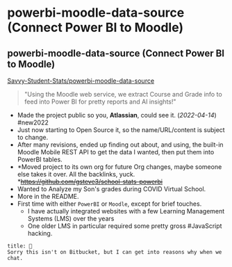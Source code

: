 # powerbi-moodle-data-source (Connect Power BI to Moodle)
## powerbi-moodle-data-source (Connect Power BI to Moodle)
[Savvy-Student-Stats/powerbi-moodle-data-source](https://github.com/Savvy-Student-Stats/powerbi-moodle-data-source)

> "Using the Moodle web service, we extract Course and Grade info to feed into Power BI for pretty reports and AI insights!"

- Made the project public so you, **Atlassian**, could see it. (*2022-04-14*) #new2022 
- Just now starting to Open Source it, so the name/URL/content is subject to change.
- After many revisions, ended up finding out about, and using, the built-in Moodle Mobile REST API to get the data I wanted, then put them into PowerBI tables.
- *Moved project to its own org for future Org changes, maybe someone else takes it over. All the backlinks, yuck. *~~https://github.com/gsteve3/school-stats-powerbi~~
- Wanted to Analyze my Son's grades during COVID Virtual School.
- More in the README.
- First time with either `PowerBI` or `Moodle`, except for brief touches.
	- I have actually integrated websites with a few Learning Management Systems (LMS) over the years
	- One older LMS in particular required some pretty gross #JavaScript hacking.


```ad-warning
title: 🙏
Sorry this isn't on Bitbucket, but I can get into reasons why when we chat.
```
